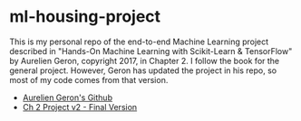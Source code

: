 # ml-housing-project

This is my personal repo of the end-to-end Machine Learning project described in "Hands-On Machine Learning with Scikit-Learn & TensorFlow" by Aurelien Geron, copyright 2017, in Chapter 2. I follow the book for the general project. However, Geron has updated the project in his repo, so most of my code comes from that version.
* [Aurelien Geron's Github](https://github.com/ageron)
* [Ch 2 Project v2 - Final Version](https://github.com/ageron/handson-ml2/blob/master/02_end_to_end_machine_learning_project.ipynb)
